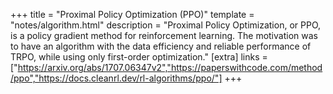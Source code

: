 +++
title = "Proximal Policy Optimization (PPO)"
template = "notes/algorithm.html"
description = "Proximal Policy Optimization, or PPO, is a policy gradient method for reinforcement learning. The motivation was to have an algorithm with the data efficiency and reliable performance of TRPO, while using only first-order optimization."
[extra]
links = ["https://arxiv.org/abs/1707.06347v2","https://paperswithcode.com/method/ppo","https://docs.cleanrl.dev/rl-algorithms/ppo/"]
+++

